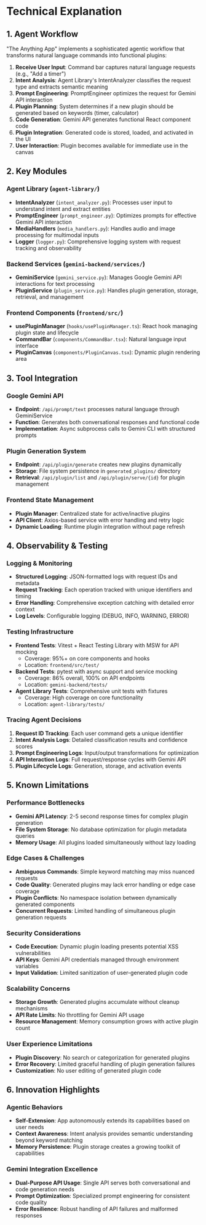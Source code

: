 # Technical Explanation

## 1. Agent Workflow

"The Anything App" implements a sophisticated agentic workflow that transforms natural language commands into functional plugins:

1. **Receive User Input**: Command bar captures natural language requests (e.g., "Add a timer")
2. **Intent Analysis**: Agent Library's IntentAnalyzer classifies the request type and extracts semantic meaning
3. **Prompt Engineering**: PromptEngineer optimizes the request for Gemini API interaction  
4. **Plugin Planning**: System determines if a new plugin should be generated based on keywords (timer, calculator)
5. **Code Generation**: Gemini API generates functional React component code
6. **Plugin Integration**: Generated code is stored, loaded, and activated in the UI
7. **User Interaction**: Plugin becomes available for immediate use in the canvas

## 2. Key Modules

### Agent Library (`agent-library/`)
- **IntentAnalyzer** (`intent_analyzer.py`): Processes user input to understand intent and extract entities
- **PromptEngineer** (`prompt_engineer.py`): Optimizes prompts for effective Gemini API interaction
- **MediaHandlers** (`media_handlers.py`): Handles audio and image processing for multimodal inputs
- **Logger** (`logger.py`): Comprehensive logging system with request tracking and observability

### Backend Services (`gemini-backend/services/`)
- **GeminiService** (`gemini_service.py`): Manages Google Gemini API interactions for text processing
- **PluginService** (`plugin_service.py`): Handles plugin generation, storage, retrieval, and management

### Frontend Components (`frontend/src/`)
- **usePluginManager** (`hooks/usePluginManager.ts`): React hook managing plugin state and lifecycle
- **CommandBar** (`components/CommandBar.tsx`): Natural language input interface
- **PluginCanvas** (`components/PluginCanvas.tsx`): Dynamic plugin rendering area

## 3. Tool Integration

### Google Gemini API
- **Endpoint**: `/api/prompt/text` processes natural language through GeminiService
- **Function**: Generates both conversational responses and functional code
- **Implementation**: Async subprocess calls to Gemini CLI with structured prompts

### Plugin Generation System
- **Endpoint**: `/api/plugin/generate` creates new plugins dynamically
- **Storage**: File system persistence in `generated_plugins/` directory
- **Retrieval**: `/api/plugin/list` and `/api/plugin/serve/{id}` for plugin management

### Frontend State Management
- **Plugin Manager**: Centralized state for active/inactive plugins
- **API Client**: Axios-based service with error handling and retry logic
- **Dynamic Loading**: Runtime plugin integration without page refresh

## 4. Observability & Testing

### Logging & Monitoring
- **Structured Logging**: JSON-formatted logs with request IDs and metadata
- **Request Tracking**: Each operation tracked with unique identifiers and timing
- **Error Handling**: Comprehensive exception catching with detailed error context
- **Log Levels**: Configurable logging (DEBUG, INFO, WARNING, ERROR)

### Testing Infrastructure
- **Frontend Tests**: Vitest + React Testing Library with MSW for API mocking
  - Coverage: 95%+ on core components and hooks
  - Location: `frontend/src/test/`
- **Backend Tests**: pytest with async support and service mocking
  - Coverage: 86% overall, 100% on API endpoints
  - Location: `gemini-backend/tests/`
- **Agent Library Tests**: Comprehensive unit tests with fixtures
  - Coverage: High coverage on core functionality
  - Location: `agent-library/tests/`

### Tracing Agent Decisions
1. **Request ID Tracking**: Each user command gets a unique identifier
2. **Intent Analysis Logs**: Detailed classification results and confidence scores
3. **Prompt Engineering Logs**: Input/output transformations for optimization
4. **API Interaction Logs**: Full request/response cycles with Gemini API
5. **Plugin Lifecycle Logs**: Generation, storage, and activation events

## 5. Known Limitations

### Performance Bottlenecks
- **Gemini API Latency**: 2-5 second response times for complex plugin generation
- **File System Storage**: No database optimization for plugin metadata queries
- **Memory Usage**: All plugins loaded simultaneously without lazy loading

### Edge Cases & Challenges
- **Ambiguous Commands**: Simple keyword matching may miss nuanced requests
- **Code Quality**: Generated plugins may lack error handling or edge case coverage
- **Plugin Conflicts**: No namespace isolation between dynamically generated components
- **Concurrent Requests**: Limited handling of simultaneous plugin generation requests

### Security Considerations
- **Code Execution**: Dynamic plugin loading presents potential XSS vulnerabilities
- **API Keys**: Gemini API credentials managed through environment variables
- **Input Validation**: Limited sanitization of user-generated plugin code

### Scalability Concerns
- **Storage Growth**: Generated plugins accumulate without cleanup mechanisms
- **API Rate Limits**: No throttling for Gemini API usage
- **Resource Management**: Memory consumption grows with active plugin count

### User Experience Limitations
- **Plugin Discovery**: No search or categorization for generated plugins
- **Error Recovery**: Limited graceful handling of plugin generation failures
- **Customization**: No user editing of generated plugin code

## 6. Innovation Highlights

### Agentic Behaviors
- **Self-Extension**: App autonomously extends its capabilities based on user needs
- **Context Awareness**: Intent analysis provides semantic understanding beyond keyword matching
- **Memory Persistence**: Plugin storage creates a growing toolkit of capabilities

### Gemini Integration Excellence
- **Dual-Purpose API Usage**: Single API serves both conversational and code generation needs
- **Prompt Optimization**: Specialized prompt engineering for consistent code quality
- **Error Resilience**: Robust handling of API failures and malformed responses  

